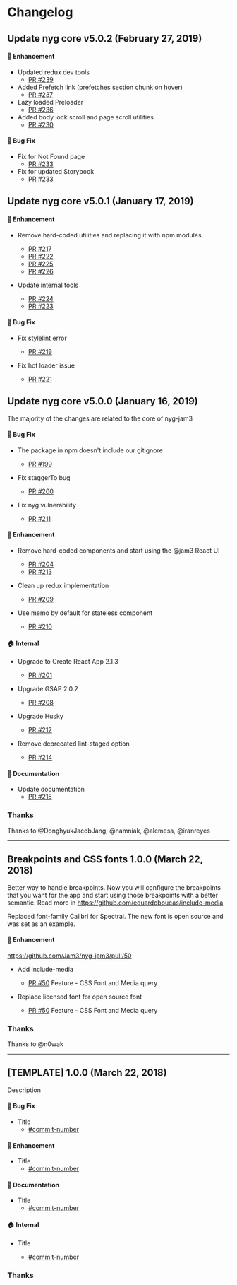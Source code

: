 # Changelog

## Update nyg core v5.0.2 (February 27, 2019)
#### :nail_care: Enhancement

* Updated redux dev tools
  * [PR #239](https://github.com/Jam3/nyg-jam3/pull/239)
* Added Prefetch link (prefetches section chunk on hover)
  * [PR #237](https://github.com/Jam3/nyg-jam3/pull/237)
* Lazy loaded Preloader
  * [PR #236](https://github.com/Jam3/nyg-jam3/pull/236)
* Added body lock scroll and page scroll utilities
  * [PR #230](https://github.com/Jam3/nyg-jam3/pull/230)
  
#### :bug: Bug Fix

* Fix for Not Found page
  * [PR #233](https://github.com/Jam3/nyg-jam3/pull/231)
* Fix for updated Storybook
  * [PR #233](https://github.com/Jam3/nyg-jam3/pull/233)

## Update nyg core v5.0.1 (January 17, 2019)
#### :nail_care: Enhancement

* Remove hard-coded utilities and replacing it with npm modules
  * [PR #217](https://github.com/Jam3/nyg-jam3/pull/217)
  * [PR #222](https://github.com/Jam3/nyg-jam3/pull/222)
  * [PR #225](https://github.com/Jam3/nyg-jam3/pull/225)
  * [PR #226](https://github.com/Jam3/nyg-jam3/pull/226)

* Update internal tools
  * [PR #224](https://github.com/Jam3/nyg-jam3/pull/224)
  * [PR #223](https://github.com/Jam3/nyg-jam3/pull/223)
  
#### :bug: Bug Fix

* Fix stylelint error

  * [PR #219](https://github.com/Jam3/nyg-jam3/pull/219)
  
* Fix hot loader issue

  * [PR #221](https://github.com/Jam3/nyg-jam3/pull/221)

## Update nyg core v5.0.0 (January 16, 2019)

The majority of the changes are related to the core of nyg-jam3

#### :bug: Bug Fix

* The package in npm doesn't include our gitignore

  * [PR #199](https://github.com/Jam3/nyg-jam3/pull/199)

* Fix staggerTo bug

  * [PR #200](https://github.com/Jam3/nyg-jam3/pull/200)

* Fix nyg vulnerability
  * [PR #211](https://github.com/Jam3/nyg-jam3/pull/211)

#### :nail_care: Enhancement

* Remove hard-coded components and start using the @jam3 React UI

  * [PR #204](https://github.com/Jam3/nyg-jam3/pull/204)
  * [PR #213](https://github.com/Jam3/nyg-jam3/pull/213)

* Clean up redux implementation

  * [PR #209](https://github.com/Jam3/nyg-jam3/pull/209)

* Use memo by default for stateless component
  * [PR #210](https://github.com/Jam3/nyg-jam3/pull/210)

#### :house: Internal

* Upgrade to Create React App 2.1.3

  * [PR #201](https://github.com/Jam3/nyg-jam3/pull/201)

* Upgrade GSAP 2.0.2

  * [PR #208](https://github.com/Jam3/nyg-jam3/pull/208)

* Upgrade Husky

  * [PR #212](https://github.com/Jam3/nyg-jam3/pull/212)

* Remove deprecated lint-staged option

  * [PR #214](https://github.com/Jam3/nyg-jam3/pull/214)

#### :memo: Documentation

* Update documentation
  * [PR #215](https://github.com/Jam3/nyg-jam3/pull/215)

### Thanks

Thanks to @DonghyukJacobJang, @namniak, @alemesa, @iranreyes

---

## Breakpoints and CSS fonts 1.0.0 (March 22, 2018)

Better way to handle breakpoints. Now you will configure the breakpoints that you want for the app and start using those breakpoints with a better semantic.
Read more in https://github.com/eduardoboucas/include-media

Replaced font-family Calibri for Spectral. The new font is open source and was set as an example.

#### :nail_care: Enhancement

https://github.com/Jam3/nyg-jam3/pull/50

* Add include-media
  * [PR #50](https://github.com/Jam3/nyg-jam3/pull/50) Feature - CSS Font and Media query
* Replace licensed font for open source font

  * [PR #50](https://github.com/Jam3/nyg-jam3/pull/50) Feature - CSS Font and Media query

### Thanks

Thanks to @n0wak

---

## [TEMPLATE] 1.0.0 (March 22, 2018)

Description

#### :bug: Bug Fix

* Title
  * [#commit-number](link)

#### :nail_care: Enhancement

* Title
  * [#commit-number](link)

#### :memo: Documentation

* Title
  * [#commit-number](link)

#### :house: Internal

* Title

  * [#commit-number](link)

### Thanks
